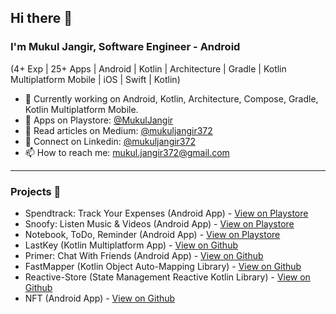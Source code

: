 ## Hi there 👋
### I'm Mukul Jangir, Software Engineer - Android
(4+ Exp | 25+ Apps | Android | Kotlin | Architecture | Gradle | Kotlin Multiplatform Mobile | iOS | Swift | Kotlin)

- 🔭 Currently working on Android, Kotlin, Architecture, Compose, Gradle, Kotlin Multiplatform Mobile.
- 🎯 Apps on Playstore: [@MukulJangir](https://play.google.com/store/apps/developer?id=Mukul+Jangir)
- 🍎 Read articles on Medium: [@mukuljangir372](https://medium.com/@mukuljangir372)
- 🍉 Connect on Linkedin: [@mukuljangir372](https://www.linkedin.com/in/mukuljangir372)
- 📫 How to reach me: mukul.jangir372@gmail.com
  
---
### Projects 🐾
- Spendtrack: Track Your Expenses (Android App) - [View on Playstore](https://play.google.com/store/apps/details?id=com.mu.jan.spendtrack)
- Snoofy: Listen Music & Videos (Android App) - [View on Playstore](https://play.google.com/store/apps/details?id=com.mu.jan.snoofy_freemusicandvideos)
- Notebook, ToDo, Reminder (Android App) - [View on Playstore](https://play.google.com/store/apps/details?id=com.mu.jan.xnody.application)
- LastKey (Kotlin Multiplatform App) - [View on Github](https://github.com/Mukuljangir372/LastKey-Multiplatform)
- Primer: Chat With Friends (Android App) - [View on Github](https://github.com/Mukuljangir372/Primer-Android)
- FastMapper (Kotlin Object Auto-Mapping Library) - [View on Github](https://github.com/Mukuljangir372/fastmapper)
- Reactive-Store (State Management Reactive Kotlin Library) - [View on Github](https://github.com/Mukuljangir372/Reactive-Store)
- NFT (Android App) - [View on Github](https://github.com/Mukuljangir372/NFT-App)





